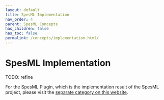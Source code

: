 ```yaml
---
layout: default
title: SpesML Implementation
nav_order: 4
parent: SpesML Concepts
has_children: false
has_toc: false
permalink: /concepts/implementation.html/
---
```

# SpesML Implementation

TODO: refine

For the SpesML Plugin, which is the implementation result of the SpesML project, please visit the [separate category on this website](https://spesml.github.io/plugin.html/).